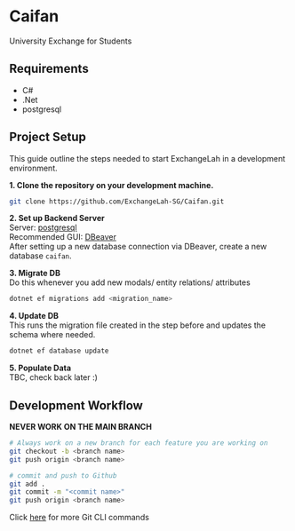 # Caifan

University Exchange for Students

Requirements
-----------
- C#
- .Net
- postgresql

## Project Setup
This guide outline the steps needed to start ExchangeLah in a development environment.

**1. Clone the repository on your development machine.**
```sh
git clone https://github.com/ExchangeLah-SG/Caifan.git
```

**2. Set up Backend Server**  
   Server: [postgresql](https://www.sqlshack.com/setting-up-a-postgresql-database-on-mac/)  
   Recommended GUI: [DBeaver](https://dbeaver.io/download/)  
   After setting up a new database connection via DBeaver, create a new database ```caifan```.  
  
**3. Migrate DB**  
Do this whenever you add new modals/ entity relations/ attributes  
```sh
dotnet ef migrations add <migration_name>
```

**4. Update DB**  
This runs the migration file created in the step before and updates the schema where needed.
```sh
dotnet ef database update
```
  
**5. Populate Data**  
TBC, check back later :)

## Development Workflow
**NEVER WORK ON THE MAIN BRANCH**
```sh
# Always work on a new branch for each feature you are working on
git checkout -b <branch name>
git push origin <branch name>

# commit and push to Github
git add .
git commit -m "<commit name>"
git push origin <branch name>
```
Click [here](http://guides.beanstalkapp.com/version-control/common-git-commands.html) for more Git CLI commands

